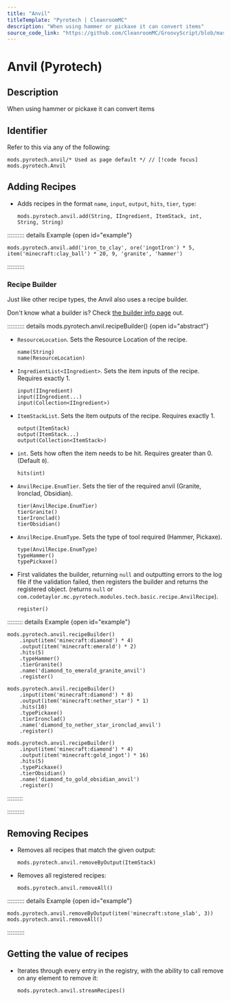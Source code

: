 ```yaml
---
title: "Anvil"
titleTemplate: "Pyrotech | CleanroomMC"
description: "When using hammer or pickaxe it can convert items"
source_code_link: "https://github.com/CleanroomMC/GroovyScript/blob/master/src/main/java/com/cleanroommc/groovyscript/compat/mods/pyrotech/Anvil.java"
---
```


# Anvil (Pyrotech)

## Description

When using hammer or pickaxe it can convert items

## Identifier

Refer to this via any of the following:

```groovy:no-line-numbers {1}
mods.pyrotech.anvil/* Used as page default */ // [!code focus]
mods.pyrotech.Anvil
```


## Adding Recipes

- Adds recipes in the format `name`, `input`, `output`, `hits`, `tier`, `type`:

    ```groovy:no-line-numbers
    mods.pyrotech.anvil.add(String, IIngredient, ItemStack, int, String, String)
    ```

:::::::::: details Example {open id="example"}
```groovy:no-line-numbers
mods.pyrotech.anvil.add('iron_to_clay', ore('ingotIron') * 5, item('minecraft:clay_ball') * 20, 9, 'granite', 'hammer')
```

::::::::::

### Recipe Builder

Just like other recipe types, the Anvil also uses a recipe builder.

Don't know what a builder is? Check [the builder info page](../../introduction/builder.md) out.

:::::::::: details mods.pyrotech.anvil.recipeBuilder() {open id="abstract"}
- `ResourceLocation`. Sets the Resource Location of the recipe.

    ```groovy:no-line-numbers
    name(String)
    name(ResourceLocation)
    ```

- `IngredientList<IIngredient>`. Sets the item inputs of the recipe. Requires exactly 1.

    ```groovy:no-line-numbers
    input(IIngredient)
    input(IIngredient...)
    input(Collection<IIngredient>)
    ```

- `ItemStackList`. Sets the item outputs of the recipe. Requires exactly 1.

    ```groovy:no-line-numbers
    output(ItemStack)
    output(ItemStack...)
    output(Collection<ItemStack>)
    ```

- `int`. Sets how often the item needs to be hit. Requires greater than 0. (Default `0`).

    ```groovy:no-line-numbers
    hits(int)
    ```

- `AnvilRecipe.EnumTier`. Sets the tier of the required anvil (Granite, Ironclad, Obsidian).

    ```groovy:no-line-numbers
    tier(AnvilRecipe.EnumTier)
    tierGranite()
    tierIronclad()
    tierObsidian()
    ```

- `AnvilRecipe.EnumType`. Sets the type of tool required (Hammer, Pickaxe).

    ```groovy:no-line-numbers
    type(AnvilRecipe.EnumType)
    typeHammer()
    typePickaxe()
    ```

- First validates the builder, returning `null` and outputting errors to the log file if the validation failed, then registers the builder and returns the registered object. (returns `null` or `com.codetaylor.mc.pyrotech.modules.tech.basic.recipe.AnvilRecipe`).

    ```groovy:no-line-numbers
    register()
    ```

::::::::: details Example {open id="example"}
```groovy:no-line-numbers
mods.pyrotech.anvil.recipeBuilder()
    .input(item('minecraft:diamond') * 4)
    .output(item('minecraft:emerald') * 2)
    .hits(5)
    .typeHammer()
    .tierGranite()
    .name('diamond_to_emerald_granite_anvil')
    .register()

mods.pyrotech.anvil.recipeBuilder()
    .input(item('minecraft:diamond') * 8)
    .output(item('minecraft:nether_star') * 1)
    .hits(10)
    .typePickaxe()
    .tierIronclad()
    .name('diamond_to_nether_star_ironclad_anvil')
    .register()

mods.pyrotech.anvil.recipeBuilder()
    .input(item('minecraft:diamond') * 4)
    .output(item('minecraft:gold_ingot') * 16)
    .hits(5)
    .typePickaxe()
    .tierObsidian()
    .name('diamond_to_gold_obsidian_anvil')
    .register()
```

:::::::::

::::::::::

## Removing Recipes

- Removes all recipes that match the given output:

    ```groovy:no-line-numbers
    mods.pyrotech.anvil.removeByOutput(ItemStack)
    ```

- Removes all registered recipes:

    ```groovy:no-line-numbers
    mods.pyrotech.anvil.removeAll()
    ```

:::::::::: details Example {open id="example"}
```groovy:no-line-numbers
mods.pyrotech.anvil.removeByOutput(item('minecraft:stone_slab', 3))
mods.pyrotech.anvil.removeAll()
```

::::::::::

## Getting the value of recipes

- Iterates through every entry in the registry, with the ability to call remove on any element to remove it:

    ```groovy:no-line-numbers
    mods.pyrotech.anvil.streamRecipes()
    ```
